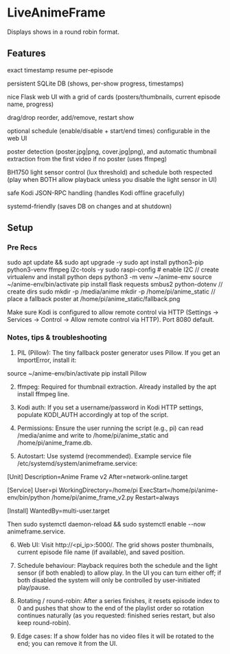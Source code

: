 # LiveAnimeFrame
Displays shows in a round robin format.


## Features
exact timestamp resume per-episode

persistent SQLite DB (shows, per-show progress, timestamps)

nice Flask web UI with a grid of cards (posters/thumbnails, current episode name, progress)

drag/drop reorder, add/remove, restart show

optional schedule (enable/disable + start/end times) configurable in the web UI

poster detection (poster.jpg|png, cover.jpg|png), and automatic thumbnail extraction from the first video if no poster (uses ffmpeg)

BH1750 light sensor control (lux threshold) and schedule both respected (play when BOTH allow playback unless you disable the light sensor in UI)

safe Kodi JSON-RPC handling (handles Kodi offline gracefully)

systemd-friendly (saves DB on changes and at shutdown)


## Setup

### Pre Recs
sudo apt update && sudo apt upgrade -y
sudo apt install python3-pip python3-venv ffmpeg i2c-tools -y
sudo raspi-config    # enable I2C
// create virtualenv and install python deps
python3 -m venv ~/anime-env
source ~/anime-env/bin/activate
pip install flask requests smbus2 python-dotenv
// create dirs
sudo mkdir -p /media/anime
mkdir -p /home/pi/anime_static
// place a fallback poster at /home/pi/anime_static/fallback.png


Make sure Kodi is configured to allow remote control via HTTP (Settings → Services → Control → Allow remote control via HTTP). Port 8080 default.



### Notes, tips & troubleshooting

1. PIL (Pillow): The tiny fallback poster generator uses Pillow. If you get an ImportError, install it:

source ~/anime-env/bin/activate
pip install Pillow


2. ffmpeg: Required for thumbnail extraction. Already installed by the apt install ffmpeg line.


3. Kodi auth: If you set a username/password in Kodi HTTP settings, populate KODI_AUTH accordingly at top of the script.


4. Permissions: Ensure the user running the script (e.g., pi) can read /media/anime and write to /home/pi/anime_static and /home/pi/anime_frame.db.


5. Autostart: Use systemd (recommended). Example service file /etc/systemd/system/animeframe.service:

[Unit]
Description=Anime Frame v2
After=network-online.target

[Service]
User=pi
WorkingDirectory=/home/pi
ExecStart=/home/pi/anime-env/bin/python /home/pi/anime_frame_v2.py
Restart=always

[Install]
WantedBy=multi-user.target

Then sudo systemctl daemon-reload && sudo systemctl enable --now animeframe.service.


6. Web UI: Visit http://<pi_ip>:5000/. The grid shows poster thumbnails, current episode file name (if available), and saved position.


7. Schedule behaviour: Playback requires both the schedule and the light sensor (if both enabled) to allow play. In the UI you can turn either off; if both disabled the system will only be controlled by user-initiated play/pause.


8. Rotating / round-robin: After a series finishes, it resets episode index to 0 and pushes that show to the end of the playlist order so rotation continues naturally (as you requested: finished series restart, but also keep round-robin).


9. Edge cases: If a show folder has no video files it will be rotated to the end; you can remove it from the UI.
